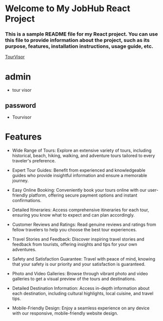 # Welcome to My JobHub React Project

### This is a sample README file for my React project. You can use this file to provide information about the project, such as its purpose, features, installation instructions, usage guide, etc.

[TourVisor](http://localhost:5173/)

# admin
- tour visor
## password
- Tourvisor

# Features

- Wide Range of Tours: Explore an extensive variety of tours, including historical, beach, hiking, walking, and adventure tours tailored to every traveler's preference.

- Expert Tour Guides: Benefit from experienced and knowledgeable guides who provide insightful information and ensure a memorable journey.

- Easy Online Booking: Conveniently book your tours online with our user-friendly platform, offering secure payment options and instant confirmations.

- Detailed Itineraries: Access comprehensive itineraries for each tour, ensuring you know what to expect and can plan accordingly.

- Customer Reviews and Ratings: Read genuine reviews and ratings from fellow travelers to help you choose the best tour experiences.

- Travel Stories and Feedback: Discover inspiring travel stories and feedback from tourists, offering insights and tips for your own adventures.

- Safety and Satisfaction Guarantee: Travel with peace of mind, knowing that your safety is our priority and your satisfaction is guaranteed.

- Photo and Video Galleries: Browse through vibrant photo and video galleries to get a visual preview of the tours and destinations.

- Detailed Destination Information: Access in-depth information about each destination, including cultural highlights, local cuisine, and travel tips.

- Mobile-Friendly Design: Enjoy a seamless experience on any device with our responsive, mobile-friendly website design.